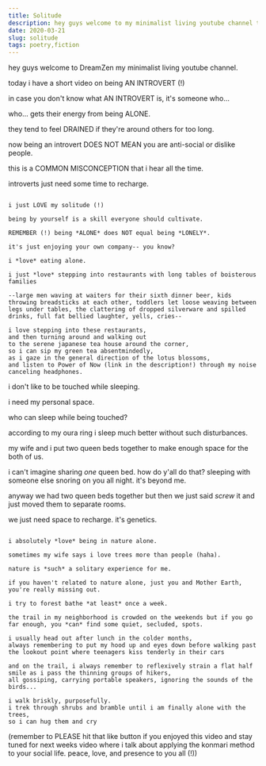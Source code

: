 ```yaml
---
title: Solitude
description: hey guys welcome to my minimalist living youtube channel today i have a short video on being AN INTROVERT.
date: 2020-03-21
slug: solitude
tags: poetry,fiction
---
```


hey guys welcome to DreamZen my minimalist living youtube channel.

today i have a short video on being AN INTROVERT (!)

in case you don't know what AN INTROVERT is, it's someone who...  

who... gets their energy from being ALONE.  

they tend to feel DRAINED if they're around others for too long.  

now being an introvert DOES NOT MEAN you are anti-social or dislike people.  

this is a COMMON MISCONCEPTION that i hear all the time.  

introverts just need some time to recharge.  

~~~ 

i just LOVE my solitude (!)   

being by yourself is a skill everyone should cultivate.  

REMEMBER (!) being *ALONE* does NOT equal being *LONELY*.

it's just enjoying your own company-- you know?  

i *love* eating alone.  

i just *love* stepping into restaurants with long tables of boisterous families  

--large men waving at waiters for their sixth dinner beer, kids throwing breadsticks at each other, toddlers let loose weaving between legs under tables, the clattering of dropped silverware and spilled drinks, full fat bellied laughter, yells, cries--

i love stepping into these restaurants,  
and then turning around and walking out   
to the serene japanese tea house around the corner,  
so i can sip my green tea absentmindedly,  
as i gaze in the general direction of the lotus blossoms,  
and listen to Power of Now (link in the description!) through my noise canceling headphones.  

~~~ 

i don't like to be touched while sleeping.  

i need my personal space.  

who can sleep while being touched?  

according to my oura ring i sleep much better without such disturbances.  

my wife and i put two queen beds together to make enough space for the both of us.  

i can't imagine sharing *one* queen bed. how do y'all do that? sleeping with someone else snoring on you all night. it's beyond me.

anyway we had two queen beds together but then we just said *screw* it and just moved them to separate rooms.  

we just need space to recharge. it's genetics.  

~~~  

i absolutely *love* being in nature alone.    

sometimes my wife says i love trees more than people (haha).  

nature is *such* a solitary experience for me.  

if you haven't related to nature alone, just you and Mother Earth, you're really missing out.  

i try to forest bathe *at least* once a week.  

the trail in my neighborhood is crowded on the weekends but if you go far enough, you *can* find some quiet, secluded, spots.

i usually head out after lunch in the colder months,  
always remembering to put my hood up and eyes down before walking past the lookout point where teenagers kiss tenderly in their cars  

and on the trail, i always remember to reflexively strain a flat half smile as i pass the thinning groups of hikers,  
all gossiping, carrying portable speakers, ignoring the sounds of the birds...  

i walk briskly, purposefully.  
i trek through shrubs and bramble until i am finally alone with the trees, 
so i can hug them and cry

~~~  

(remember to PLEASE hit that like button if you enjoyed this video and stay tuned for next weeks video where i talk about applying the konmari method to your social life. peace, love, and presence to you all (!))